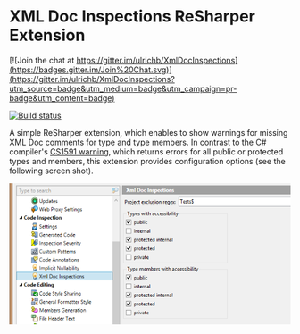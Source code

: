 # XML Doc Inspections ReSharper Extension

[![Join the chat at https://gitter.im/ulrichb/XmlDocInspections](https://badges.gitter.im/Join%20Chat.svg)](https://gitter.im/ulrichb/XmlDocInspections?utm_source=badge&utm_medium=badge&utm_campaign=pr-badge&utm_content=badge)

[![Build status](https://ci.appveyor.com/api/projects/status/6n2wy4xt1ctq36wq/branch/master?svg=true)](https://ci.appveyor.com/project/ulrichb/xmldocinspections/branch/master)

A simple ReSharper extension, which enables to show warnings for missing XML Doc comments for type and type members. In contrast to the C# compiler's [CS1591 warning](https://msdn.microsoft.com/en-us/library/zk18c1w9.aspx), which returns errors for all public or protected types and members, this extension provides configuration options (see the following screen shot).

![](https://github.com/ulrichb/XmlDocInspections/blob/master/Docs/OptionsPage.png)
